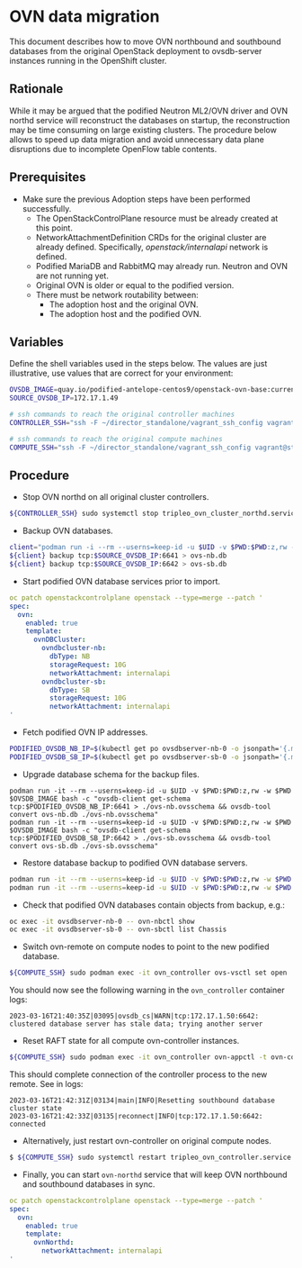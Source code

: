 # OVN data migration

This document describes how to move OVN northbound and southbound databases
from the original OpenStack deployment to ovsdb-server instances running in the
OpenShift cluster.

## Rationale

While it may be argued that the podified Neutron ML2/OVN driver and OVN northd
service will reconstruct the databases on startup, the reconstruction may be
time consuming on large existing clusters. The procedure below allows to speed
up data migration and avoid unnecessary data plane disruptions due to
incomplete OpenFlow table contents.

## Prerequisites

- Make sure the previous Adoption steps have been performed successfully.
  - The OpenStackControlPlane resource must be already created at this point.
  - NetworkAttachmentDefinition CRDs for the original cluster are already
    defined. Specifically, _openstack/internalapi_ network is defined.
  - Podified MariaDB and RabbitMQ may already run. Neutron and OVN are not
    running yet.
  - Original OVN is older or equal to the podified version.
  - There must be network routability between:
    - The adoption host and the original OVN.
    - The adoption host and the podified OVN.

## Variables

Define the shell variables used in the steps below. The values are
just illustrative, use values that are correct for your environment:

```bash
OVSDB_IMAGE=quay.io/podified-antelope-centos9/openstack-ovn-base:current-podified
SOURCE_OVSDB_IP=172.17.1.49

# ssh commands to reach the original controller machines
CONTROLLER_SSH="ssh -F ~/director_standalone/vagrant_ssh_config vagrant@standalone"

# ssh commands to reach the original compute machines
COMPUTE_SSH="ssh -F ~/director_standalone/vagrant_ssh_config vagrant@standalone"
```

## Procedure

- Stop OVN northd on all original cluster controllers.

```bash
${CONTROLLER_SSH} sudo systemctl stop tripleo_ovn_cluster_northd.service
```

- Backup OVN databases.

```bash
client="podman run -i --rm --userns=keep-id -u $UID -v $PWD:$PWD:z,rw -w $PWD $OVSDB_IMAGE ovsdb-client"
${client} backup tcp:$SOURCE_OVSDB_IP:6641 > ovs-nb.db
${client} backup tcp:$SOURCE_OVSDB_IP:6642 > ovs-sb.db
```

- Start podified OVN database services prior to import.

```yaml
oc patch openstackcontrolplane openstack --type=merge --patch '
spec:
  ovn:
    enabled: true
    template:
      ovnDBCluster:
        ovndbcluster-nb:
          dbType: NB
          storageRequest: 10G
          networkAttachment: internalapi
        ovndbcluster-sb:
          dbType: SB
          storageRequest: 10G
          networkAttachment: internalapi
'
```

- Fetch podified OVN IP addresses.

```bash
PODIFIED_OVSDB_NB_IP=$(kubectl get po ovsdbserver-nb-0 -o jsonpath='{.metadata.annotations.k8s\.v1\.cni\.cncf\.io/network-status}' | jq 'map(. | select(.name=="openstack/internalapi"))[0].ips[0]' | tr -d '"')
PODIFIED_OVSDB_SB_IP=$(kubectl get po ovsdbserver-sb-0 -o jsonpath='{.metadata.annotations.k8s\.v1\.cni\.cncf\.io/network-status}' | jq 'map(. | select(.name=="openstack/internalapi"))[0].ips[0]' | tr -d '"')
```

- Upgrade database schema for the backup files.

```
podman run -it --rm --userns=keep-id -u $UID -v $PWD:$PWD:z,rw -w $PWD $OVSDB_IMAGE bash -c "ovsdb-client get-schema tcp:$PODIFIED_OVSDB_NB_IP:6641 > ./ovs-nb.ovsschema && ovsdb-tool convert ovs-nb.db ./ovs-nb.ovsschema"
podman run -it --rm --userns=keep-id -u $UID -v $PWD:$PWD:z,rw -w $PWD $OVSDB_IMAGE bash -c "ovsdb-client get-schema tcp:$PODIFIED_OVSDB_SB_IP:6642 > ./ovs-sb.ovsschema && ovsdb-tool convert ovs-sb.db ./ovs-sb.ovsschema"
```

- Restore database backup to podified OVN database servers.

```bash
podman run -it --rm --userns=keep-id -u $UID -v $PWD:$PWD:z,rw -w $PWD $OVSDB_IMAGE bash -c "ovsdb-client restore tcp:$PODIFIED_OVSDB_NB_IP:6641 < ovs-nb.db"
podman run -it --rm --userns=keep-id -u $UID -v $PWD:$PWD:z,rw -w $PWD $OVSDB_IMAGE bash -c "ovsdb-client restore tcp:$PODIFIED_OVSDB_SB_IP:6642 < ovs-sb.db"
```

- Check that podified OVN databases contain objects from backup, e.g.:

```bash
oc exec -it ovsdbserver-nb-0 -- ovn-nbctl show
oc exec -it ovsdbserver-sb-0 -- ovn-sbctl list Chassis
```

- Switch ovn-remote on compute nodes to point to the new podified database.

```bash
${COMPUTE_SSH} sudo podman exec -it ovn_controller ovs-vsctl set open . external_ids:ovn-remote=tcp:$PODIFIED_OVSDB_SB_IP:6642
```

You should now see the following warning in the `ovn_controller` container logs:

```
2023-03-16T21:40:35Z|03095|ovsdb_cs|WARN|tcp:172.17.1.50:6642: clustered database server has stale data; trying another server
```

- Reset RAFT state for all compute ovn-controller instances.

```bash
${COMPUTE_SSH} sudo podman exec -it ovn_controller ovn-appctl -t ovn-controller sb-cluster-state-reset
```

This should complete connection of the controller process to the new remote. See in logs:

```
2023-03-16T21:42:31Z|03134|main|INFO|Resetting southbound database cluster state
2023-03-16T21:42:33Z|03135|reconnect|INFO|tcp:172.17.1.50:6642: connected
```

- Alternatively, just restart ovn-controller on original compute nodes.

```bash
$ ${COMPUTE_SSH} sudo systemctl restart tripleo_ovn_controller.service
```

- Finally, you can start `ovn-northd` service that will keep OVN northbound and southbound databases in sync.

```yaml
oc patch openstackcontrolplane openstack --type=merge --patch '
spec:
  ovn:
    enabled: true
    template:
      ovnNorthd:
        networkAttachment: internalapi
'
```

